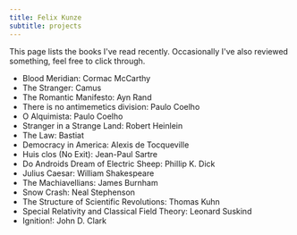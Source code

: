 ```yaml
---
title: Felix Kunze
subtitle: projects
---
```


This page lists the books I've read recently. Occasionally I've also reviewed something, feel free to click through.


* Blood Meridian: Cormac McCarthy
* The Stranger: Camus
* The Romantic Manifesto: Ayn Rand
* There is no antimemetics division: Paulo Coelho
* O Alquimista: Paulo Coelho
* Stranger in a Strange Land: Robert Heinlein
* The Law: Bastiat
* Democracy in America: Alexis de Tocqueville
* Huis clos (No Exit): Jean-Paul Sartre
* Do Androids Dream of Electric Sheep: Phillip K. Dick
* Julius Caesar: William Shakespeare
* The Machiavellians: James Burnham
* Snow Crash: Neal Stephenson
* The Structure of Scientific Revolutions: Thomas Kuhn
* Special Relativity and Classical Field Theory: Leonard Suskind
* Ignition!: John D. Clark

